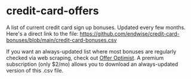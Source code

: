 # credit-card-offers
A list of current credit card sign up bonuses. Updated every few months. Here's a direct link to the file: https://github.com/endwise/credit-card-bonuses/blob/main/credit-card-bonuses.csv

If you want an always-updated list where most bonuses are regularly checked via web scraping, check out [Offer Optimist](https://offeroptimist.com). A premium subscription (only $2/mo) allows you to download an always-updated version of this .csv file.

